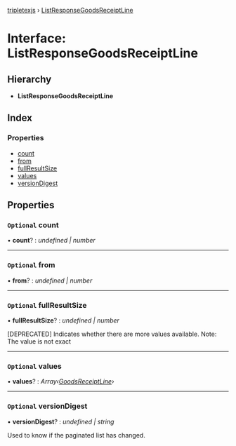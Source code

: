 [tripletexjs](../README.md) › [ListResponseGoodsReceiptLine](listresponsegoodsreceiptline.md)

# Interface: ListResponseGoodsReceiptLine

## Hierarchy

* **ListResponseGoodsReceiptLine**

## Index

### Properties

* [count](listresponsegoodsreceiptline.md#optional-count)
* [from](listresponsegoodsreceiptline.md#optional-from)
* [fullResultSize](listresponsegoodsreceiptline.md#optional-fullresultsize)
* [values](listresponsegoodsreceiptline.md#optional-values)
* [versionDigest](listresponsegoodsreceiptline.md#optional-versiondigest)

## Properties

### `Optional` count

• **count**? : *undefined | number*

___

### `Optional` from

• **from**? : *undefined | number*

___

### `Optional` fullResultSize

• **fullResultSize**? : *undefined | number*

[DEPRECATED] Indicates whether there are more values available. Note: The value is not exact

___

### `Optional` values

• **values**? : *Array‹[GoodsReceiptLine](goodsreceiptline.md)›*

___

### `Optional` versionDigest

• **versionDigest**? : *undefined | string*

Used to know if the paginated list has changed.
